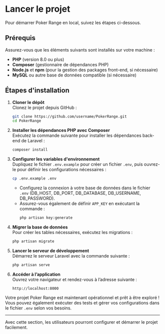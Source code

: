 # Lancer le projet

Pour démarrer Poker Range en local, suivez les étapes ci-dessous.

## Prérequis

Assurez-vous que les éléments suivants sont installés sur votre machine :
- **PHP** (version 8.0 ou plus)
- **Composer** (gestionnaire de dépendances PHP)
- **Node.js** et **npm** (pour la gestion des packages front-end, si nécessaire)
- **MySQL** ou autre base de données compatible (si nécessaire)

## Étapes d'installation

1. **Cloner le dépôt**  
   Clonez le projet depuis GitHub :
   ```bash
   git clone https://github.com/username/PokerRange.git
   cd PokerRange
   ```

2. **Installer les dépendances PHP avec Composer**  
   Exécutez la commande suivante pour installer les dépendances back-end de Laravel :
   ```bash
   composer install
   ```

3. **Configurer les variables d'environnement**  
   Dupliquez le fichier `.env.example` pour créer un fichier `.env`, puis ouvrez-le pour définir les configurations nécessaires :
   ```bash
   cp .env.example .env
   ```

   - Configurez la connexion à votre base de données dans le fichier `.env` (DB_HOST, DB_PORT, DB_DATABASE, DB_USERNAME, DB_PASSWORD).
   - Assurez-vous également de définir `APP_KEY` en exécutant la commande :
     ```bash
     php artisan key:generate
     ```

4. **Migrer la base de données**  
   Pour créer les tables nécessaires, exécutez les migrations :
   ```bash
   php artisan migrate
   ```

5. **Lancer le serveur de développement**  
   Démarrez le serveur Laravel avec la commande suivante :
   ```bash
   php artisan serve
   ```

6. **Accéder à l’application**  
   Ouvrez votre navigateur et rendez-vous à l’adresse suivante :
   ```
   http://localhost:8000
   ```

Votre projet Poker Range est maintenant opérationnel et prêt à être exploré ! Vous pouvez également exécuter des tests et gérer vos configurations dans le fichier `.env` selon vos besoins.

--- 

Avec cette section, les utilisateurs pourront configurer et démarrer le projet facilement.
